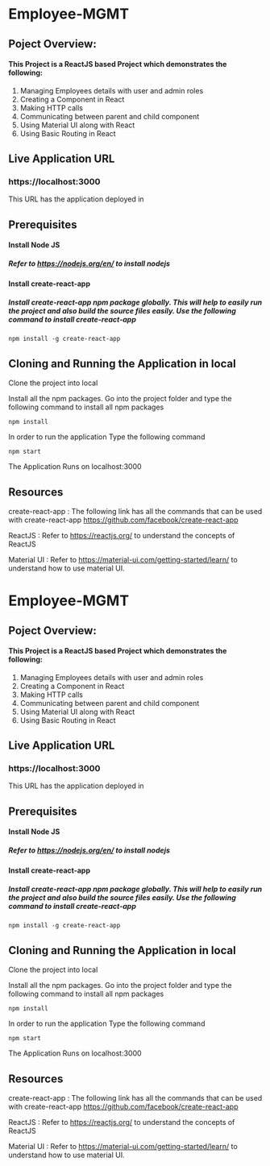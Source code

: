 # Employee-MGMT

## Poject Overview:
#### This Project is a ReactJS based Project which demonstrates the following:

1. Managing Employees details with user and admin roles
2. Creating a Component in React
3. Making HTTP calls
4. Communicating between parent and child component
5. Using Material UI along with React
6. Using Basic Routing in React


## Live Application URL
### https://localhost:3000
This URL has the application deployed in

## Prerequisites
#### Install Node JS
##### Refer to https://nodejs.org/en/ to install nodejs

#### Install create-react-app
##### Install create-react-app npm package globally. This will help to easily run the project and also build the source files easily. Use the following command to install create-react-app
```
npm install -g create-react-app
```

## Cloning and Running the Application in local
Clone the project into local

Install all the npm packages. Go into the project folder and type the following command to install all npm packages

```
npm install
```

In order to run the application Type the following command

```
npm start
```

The Application Runs on localhost:3000

## Resources
create-react-app : The following link has all the commands that can be used with create-react-app https://github.com/facebook/create-react-app

ReactJS : Refer to https://reactjs.org/ to understand the concepts of ReactJS

Material UI : Refer to https://material-ui.com/getting-started/learn/ to understand how to use material UI.
# Employee-MGMT

## Poject Overview:
#### This Project is a ReactJS based Project which demonstrates the following:

1. Managing Employees details with user and admin roles
2. Creating a Component in React
3. Making HTTP calls
4. Communicating between parent and child component
5. Using Material UI along with React
6. Using Basic Routing in React


## Live Application URL
### https://localhost:3000
This URL has the application deployed in

## Prerequisites
#### Install Node JS
##### Refer to https://nodejs.org/en/ to install nodejs

#### Install create-react-app
##### Install create-react-app npm package globally. This will help to easily run the project and also build the source files easily. Use the following command to install create-react-app
```
npm install -g create-react-app
```

## Cloning and Running the Application in local
Clone the project into local

Install all the npm packages. Go into the project folder and type the following command to install all npm packages

```
npm install
```

In order to run the application Type the following command

```
npm start
```

The Application Runs on localhost:3000

## Resources
create-react-app : The following link has all the commands that can be used with create-react-app https://github.com/facebook/create-react-app

ReactJS : Refer to https://reactjs.org/ to understand the concepts of ReactJS

Material UI : Refer to https://material-ui.com/getting-started/learn/ to understand how to use material UI.
